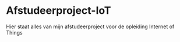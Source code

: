 # Afstudeerproject-IoT
Hier staat alles van mijn afstudeerproject voor de opleiding Internet of Things
